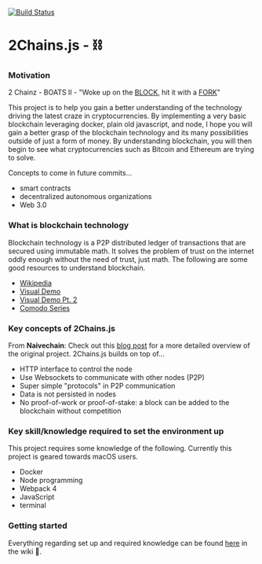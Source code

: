 [![Build Status](https://travis-ci.org/jhamPac/2Chains.svg?branch=master)](https://travis-ci.org/jhamPac/2Chains)

# 2Chains.js - ⛓

### Motivation
2 Chainz - BOATS II -
"Woke up on the [BLOCK](https://en.wikipedia.org/wiki/Blockchain#Blocks), hit it with a [FORK](https://github.com/lhartikk/naivechain)"

This project is to help you gain a better understanding of the technology driving the latest craze in cryptocurrencies. By implementing a very basic blockchain leveraging docker, plain old javascript, and node, I hope you will gain a better grasp of the blockchain technology and its many possibilities outside of just a form of money. By understanding blockchain, you will then begin to see what cryptocurrencies such as Bitcoin and Ethereum are trying to solve.

Concepts to come in future commits...
* smart contracts
* decentralized autonomous organizations
* Web 3.0

### What is blockchain technology
Blockchain technology is a P2P distributed ledger of transactions that are secured using immutable math. It solves the problem of trust on the internet oddly enough without the need of trust, just math. The following are some good resources to understand blockchain.

* [Wikipedia](https://en.wikipedia.org/wiki/Blockchain_(database))
* [Visual Demo](https://www.youtube.com/watch?v=_160oMzblY8)
* [Visual Demo Pt. 2](https://www.youtube.com/watch?v=xIDL_akeras)
* [Comodo Series](https://www.comodo.com/resources/small-business/digital-certificates2.php)

### Key concepts of 2Chains.js
From **Naivechain**: Check out this [blog post](https://medium.com/@lhartikk/a-blockchain-in-200-lines-of-code-963cc1cc0e54#.dttbm9afr5) for a more detailed overview of the original project. 2Chains.js builds on top of...

* HTTP interface to control the node
* Use Websockets to communicate with other nodes (P2P)
* Super simple "protocols" in P2P communication
* Data is not persisted in nodes
* No proof-of-work or proof-of-stake: a block can be added to the blockchain without competition

### Key skill/knowledge required to set the environment up
This project requires some knowledge of the following. Currently this project is geared towards macOS users.

* Docker
* Node programming
* Webpack 4
* JavaScript
* terminal

### Getting started
Everything regarding set up and required knowledge can be found [here](https://github.com/jhamPac/2Chains/wiki/2Chains.js) in the wiki 📖.
